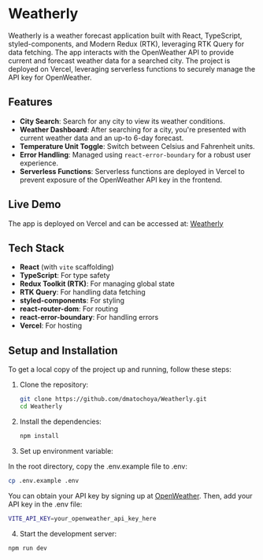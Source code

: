 # Weatherly

Weatherly is a weather forecast application built with React, TypeScript, styled-components, and Modern Redux (RTK), leveraging RTK Query for data fetching. The app interacts with the OpenWeather API to provide current and forecast weather data for a searched city. The project is deployed on Vercel, leveraging serverless functions to securely manage the API key for OpenWeather.

## Features

- **City Search**: Search for any city to view its weather conditions.
- **Weather Dashboard**: After searching for a city, you're presented with current weather data and an up-to 6-day forecast.
- **Temperature Unit Toggle**: Switch between Celsius and Fahrenheit units.
- **Error Handling**: Managed using `react-error-boundary` for a robust user experience.
- **Serverless Functions**: Serverless functions are deployed in Vercel to prevent exposure of the OpenWeather API key in the frontend.

## Live Demo

The app is deployed on Vercel and can be accessed at: [Weatherly](https://weatherlytoday.vercel.app/)

## Tech Stack

- **React** (with `vite` scaffolding)
- **TypeScript**: For type safety
- **Redux Toolkit (RTK)**: For managing global state
- **RTK Query**: For handling data fetching
- **styled-components**: For styling
- **react-router-dom**: For routing
- **react-error-boundary**: For handling errors
- **Vercel**: For hosting

## Setup and Installation

To get a local copy of the project up and running, follow these steps:

1. Clone the repository:

   ```bash
   git clone https://github.com/dmatochoya/Weatherly.git
   cd Weatherly
   ```

2. Install the dependencies:

   ```bash
   npm install
   ```

3. Set up environment variable:

In the root directory, copy the .env.example file to .env:

```bash
cp .env.example .env
```

You can obtain your API key by signing up at [OpenWeather](https://openweathermap.org/).
Then, add your API key in the .env file:

```bash
VITE_API_KEY=your_openweather_api_key_here
```

4. Start the development server:

```bash
npm run dev
```
